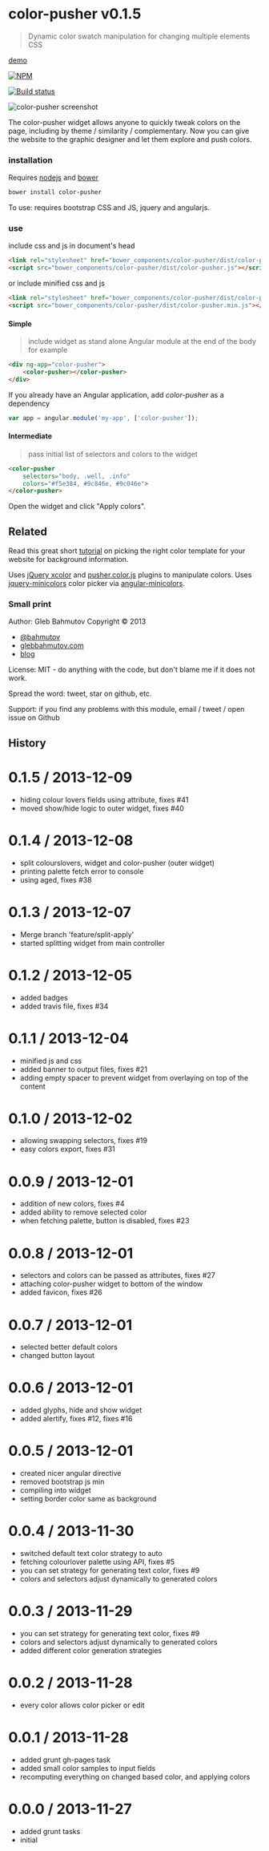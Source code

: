 # color-pusher v0.1.5

> Dynamic color swatch manipulation for changing multiple elements CSS

[demo](http://glebbahmutov.com/color-pusher/)

[![NPM][color-pusher-icon] ][color-pusher-url]

[![Build status][color-pusher-ci-image] ][color-pusher-ci-url]

[color-pusher-icon]: https://nodei.co/npm/color-pusher.png?downloads=true
[color-pusher-url]: https://npmjs.org/package/color-pusher
[color-pusher-ci-image]: https://travis-ci.org/bahmutov/color-pusher.png?branch=master
[color-pusher-ci-url]: https://travis-ci.org/bahmutov/color-pusher



![color-pusher screenshot](docs/color-pusher.jpg)

The color-pusher widget allows anyone to quickly tweak colors on the page,
including by theme / similarity / complementary.
Now you can give the website to the graphic designer and let them
explore and push colors.

### installation

Requires [nodejs](http://nodejs.org/) and [bower](http://bower.io/)

```sh
bower install color-pusher
```

To use: requires bootstrap CSS and JS, jquery and angularjs.




### use

include css and js in document's head

```html
<link rel="stylesheet" href="bower_components/color-pusher/dist/color-pusher.css">
<script src="bower_components/color-pusher/dist/color-pusher.js"></script>
```

or include minified css and js

```html
<link rel="stylesheet" href="bower_components/color-pusher/dist/color-pusher.min.css">
<script src="bower_components/color-pusher/dist/color-pusher.min.js"></script>
```

#### Simple

> include widget as stand alone Angular module at the end of the body for example

```html
<div ng-app="color-pusher">
    <color-pusher></color-pusher>
</div>
```

If you already have an Angular application, add *color-pusher* as a dependency

```js
var app = angular.module('my-app', ['color-pusher']);
```

#### Intermediate

> pass initial list of selectors and colors to the widget

```html
<color-pusher
    selectors="body, .well, .info"
    colors="#f5e384, #9c846e, #9c046e">
</color-pusher>
```

Open the widget and click "Apply colors".




## Related

Read this great short [tutorial](http://www.rocket-design.fr/color-template/)
on picking the right color template for your website for background information.

Uses [jQuery xcolor](http://www.xarg.org/project/jquery-color-plugin-xcolor/)
and [pusher.color.js](http://tech.pusherhq.com/libraries/color) plugins
to manipulate colors.
Uses [jquery-minicolors](http://labs.abeautifulsite.net/jquery-minicolors/) color picker
via [angular-minicolors](http://kaihenzler.github.io/angular-minicolors/).

### Small print

Author: Gleb Bahmutov Copyright &copy; 2013

* [@bahmutov](https://twitter.com/bahmutov)
* [glebbahmutov.com](http://glebbahmutov.com)
* [blog](http://bahmutov.calepin.co/)

License: MIT - do anything with the code, but don't blame me if it does not work.

Spread the word: tweet, star on github, etc.

Support: if you find any problems with this module, email / tweet / open issue on Github



## History


0.1.5 / 2013-12-09
==================

  * hiding colour lovers fields using attribute, fixes #41
  * moved show/hide logic to outer widget, fixes #40

0.1.4 / 2013-12-08
==================

  * split colourslovers, widget and color-pusher (outer widget)
  * printing palette fetch error to console
  * using aged, fixes #38

0.1.3 / 2013-12-07
==================

  * Merge branch 'feature/split-apply'
  * started splitting widget from main controller

0.1.2 / 2013-12-05
==================

  * added badges
  * added travis file, fixes #34

0.1.1 / 2013-12-04
==================

  * minified js and css
  * added banner to output files, fixes #21
  * adding empty spacer to prevent widget from overlaying on top of the content

0.1.0 / 2013-12-02
==================

  * allowing swapping selectors, fixes #19
  * easy colors export, fixes #31

0.0.9 / 2013-12-01
==================

  * addition of new colors, fixes #4
  * added ability to remove selected color
  * when fetching palette, button is disabled, fixes #23

0.0.8 / 2013-12-01
==================

  * selectors and colors can be passed as attributes, fixes #27
  * attaching color-pusher widget to bottom of the window
  * added favicon, fixes #26

0.0.7 / 2013-12-01
==================

  * selected better default colors
  * changed button layout

0.0.6 / 2013-12-01
==================

  * added glyphs, hide and show widget
  * added alertify, fixes #12, fixes #16

0.0.5 / 2013-12-01
==================

  * created nicer angular directive
  * removed bootstrap js min
  * compiling into widget
  * setting border color same as background

0.0.4 / 2013-11-30
==================

  * switched default text color strategy to auto
  * fetching colourlover palette using API, fixes #5
  * you can set strategy for generating text color, fixes #9
  * colors and selectors adjust dynamically to generated colors

0.0.3 / 2013-11-29
==================

  * you can set strategy for generating text color, fixes #9
  * colors and selectors adjust dynamically to generated colors
  * added different color generation strategies

0.0.2 / 2013-11-28
==================

  * every color allows color picker or edit

0.0.1 / 2013-11-28
==================

  * added grunt gh-pages task
  * added small color samples to input fields
  * recomputing everything on changed based color, and applying colors

0.0.0 / 2013-11-27
==================

  * added grunt tasks
  * initial


